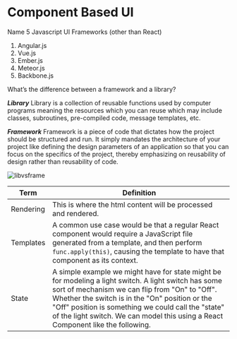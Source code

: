 # Component Based UI

Name 5 Javascript UI Frameworks (other than React)
  
  1. Angular.js
  2. Vue.js
  3. Ember.js
  4. Meteor.js
  5. Backbone.js
  

What’s the difference between a framework and a library?

***Library***
Library is a collection of reusable functions used by computer programs meaning the resources which you can reuse which may include classes, subroutines, pre-compiled code, message templates, etc.

***Framework***
Framework is a piece of code that dictates how the project should be structured and run. It simply mandates the architecture of your project like defining the design parameters of an application so that you can focus on the specifics of the project, thereby emphasizing on reusability of design rather than reusability of code.

![libvsframe](http://cdn.differencebetween.net/wp-content/uploads/2018/07/Library-VERSUS-Framework.jpg)



|Term|Definition|
|----|----------|
|Rendering| This is where the html content will be processed and rendered.|
|Templates| A common use case would be that a regular React component would require a JavaScript file generated from a template, and then perform `func.apply(this)`, causing the template to have that component as its context.|
|State| A simple example we might have for state might be for modeling a light switch. A light switch has some sort of mechanism we can flip from "On" to "Off". Whether the switch is in the "On" position or the "Off" position is something we could call the "state" of the light switch. We can model this using a React Component like the following.|



